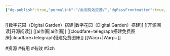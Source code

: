 ```yaml
---
{"dg-publish":true,"permalink":"/自测有效资源/","dgPassFrontmatter":true,"noteIcon":""}
---
```



[[数字花园（Digital Garden）搭建\|数字花园（Digital Garden）搭建]]
[[开源阅读\|开源阅读]]
[[ai作画\|ai作画]]
[[cloudfare+telegraph搭建免费图床\|cloudfare+telegraph搭建免费图床]]
[[Warp+\|Warp+]]

#资源 #有用 #有效 #3zh 